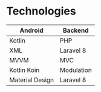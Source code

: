 # Technologies 
| Android | Backend |
| --- | ----------- |
| Kotlin | PHP |
| XML | Laravel 8 |
| MVVM | MVC |
| Kotlin Koin | Modulation |
| Material Design | Laravel 8 |
